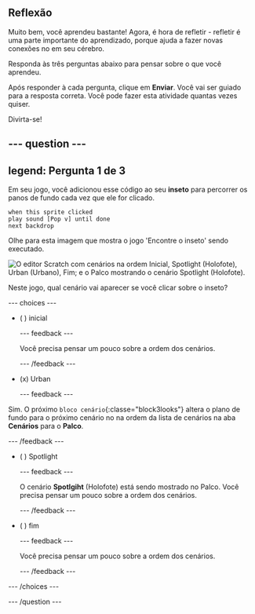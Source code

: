 ## Reflexão

Muito bem, você aprendeu bastante! Agora, é hora de refletir - refletir é uma parte importante do aprendizado, porque ajuda a fazer novas conexões no em seu cérebro.

Responda às três perguntas abaixo para pensar sobre o que você aprendeu.

Após responder à cada pergunta, clique em **Enviar**. Você vai ser guiado para a resposta correta. Você pode fazer esta atividade quantas vezes quiser.

Divirta-se!

--- question ---
---
legend: Pergunta 1 de 3
---

Em seu jogo, você adicionou esse código ao seu **inseto** para percorrer os panos de fundo cada vez que ele for clicado.

```blocks3
when this sprite clicked
play sound [Pop v] until done
next backdrop
```

Olhe para esta imagem que mostra o jogo 'Encontre o inseto' sendo executado.

![O editor Scratch com cenários na ordem Inicial, Spotlight (Holofote), Urban (Urbano), Fim; e o Palco mostrando o cenário Spotlight (Holofote).](images/quiz1-backdrops.png)

Neste jogo, qual cenário vai aparecer se você clicar sobre o inseto?

--- choices ---

- ( ) inicial

  --- feedback ---

  Você precisa pensar um pouco sobre a ordem dos cenários.

  --- /feedback ---

- (x) Urban

  --- feedback ---

Sim. O próximo `bloco cenário`{:classe="block3looks"} altera o plano de fundo para o próximo cenário no na ordem da lista de cenários na aba **Cenários** para o **Palco**.

--- /feedback ---

- ( ) Spotlight

  --- feedback ---

  O cenário **Spotlgiht** (Holofote) está sendo mostrado no Palco. Você precisa pensar um pouco sobre a ordem dos cenários.

  --- /feedback ---

- ( ) fim

  --- feedback ---

  Você precisa pensar um pouco sobre a ordem dos cenários.

  --- /feedback ---

--- /choices ---

--- /question ---
